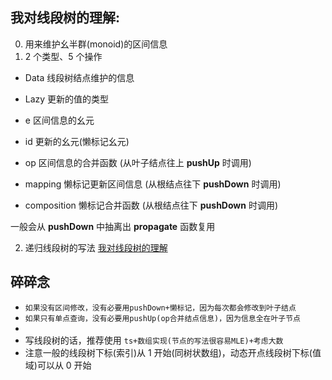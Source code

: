 ## 我对线段树的理解:

0. 用来维护幺半群(monoid)的区间信息
1. 2 个类型、5 个操作

- Data 线段树结点维护的信息
- Lazy 更新的值的类型

- e 区间信息的幺元
- id 更新的幺元(懒标记幺元)
- op 区间信息的合并函数 (从叶子结点往上 **pushUp** 时调用)
- mapping 懒标记更新区间信息 (从根结点往下 **pushDown** 时调用)
- composition 懒标记合并函数 (从根结点往下 **pushDown** 时调用)

一般会从 **pushDown** 中抽离出 **propagate** 函数复用

2. 递归线段树的写法
   [我对线段树的理解](./%E6%88%91%E5%AF%B9%E7%BA%BF%E6%AE%B5%E6%A0%91%E7%9A%84%E7%90%86%E8%A7%A3.ts)

## 碎碎念

- `如果没有区间修改，没有必要用pushDown+懒标记，因为每次都会修改到叶子结点`
- `如果只有单点查询，没有必要用pushUp(op合并结点信息)，因为信息全在叶子节点`
-
- 写线段树的话，推荐使用 `ts+数组实现(节点的写法很容易MLE)+考虑大数`
- 注意一般的线段树下标(索引)从 1 开始(同树状数组)，动态开点线段树下标(值域)可以从 0 开始
